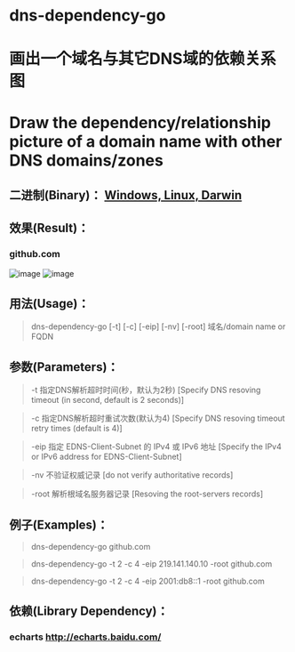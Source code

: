 # dns-dependency-go
# 画出一个域名与其它DNS域的依赖关系图 
# Draw the dependency/relationship picture of a domain name with other DNS domains/zones
## 二进制(Binary)： [Windows, Linux, Darwin](https://gitee.com/mchtech/dns-dependency-go/attach_files)
## 效果(Result)：
### github.com
![image](https://raw.githubusercontent.com/mchtech/dns-dependency-go/master/sample.min.png)
![image](https://raw.githubusercontent.com/mchtech/dns-dependency-go/master/sample.focus.min.png)
## 用法(Usage)：
> dns-dependency-go [-t] [-c] [-eip] [-nv] [-root] 域名/domain name or FQDN
## 参数(Parameters)：
>  -t 指定DNS解析超时时间(秒，默认为2秒) [Specify DNS resoving timeout (in second, default is 2 seconds)]

>  -c 指定DNS解析超时重试次数(默认为4) [Specify DNS resoving timeout retry times (default is 4)]

>  -eip 指定 EDNS-Client-Subnet 的 IPv4 或 IPv6 地址 [Specify the IPv4 or IPv6 address for EDNS-Client-Subnet]

>  -nv 不验证权威记录 [do not verify authoritative records]

>  -root 解析根域名服务器记录 [Resoving the root-servers records]
## 例子(Examples)：

> dns-dependency-go github.com

> dns-dependency-go -t 2 -c 4 -eip 219.141.140.10 -root github.com

> dns-dependency-go -t 2 -c 4 -eip 2001:db8::1 -root github.com
## 依赖(Library Dependency)：
### echarts http://echarts.baidu.com/